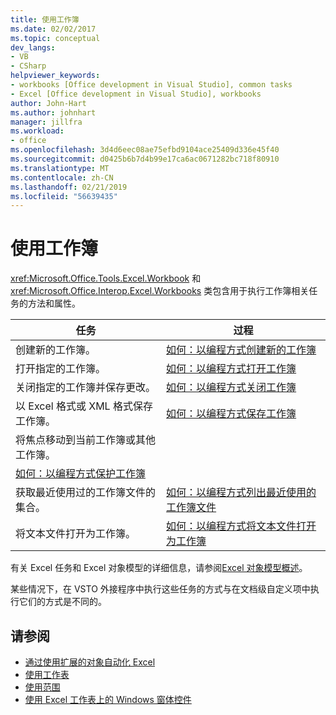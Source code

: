 ```yaml
---
title: 使用工作簿
ms.date: 02/02/2017
ms.topic: conceptual
dev_langs:
- VB
- CSharp
helpviewer_keywords:
- workbooks [Office development in Visual Studio], common tasks
- Excel [Office development in Visual Studio], workbooks
author: John-Hart
ms.author: johnhart
manager: jillfra
ms.workload:
- office
ms.openlocfilehash: 3d4d6eec08ae75efbd9104ace25409d336e45f40
ms.sourcegitcommit: d0425b6b7d4b99e17ca6ac0671282bc718f80910
ms.translationtype: MT
ms.contentlocale: zh-CN
ms.lasthandoff: 02/21/2019
ms.locfileid: "56639435"
---
```

# <a name="work-with-workbooks"></a>使用工作簿
  <xref:Microsoft.Office.Tools.Excel.Workbook> 和 <xref:Microsoft.Office.Interop.Excel.Workbooks> 类包含用于执行工作簿相关任务的方法和属性。

|任务|过程|
|----------|---------------|
|创建新的工作簿。|[如何：以编程方式创建新的工作簿](../vsto/how-to-programmatically-create-new-workbooks.md)|
|打开指定的工作簿。|[如何：以编程方式打开工作簿](../vsto/how-to-programmatically-open-workbooks.md)|
|关闭指定的工作簿并保存更改。|[如何：以编程方式关闭工作簿](../vsto/how-to-programmatically-close-workbooks.md)|
|以 Excel 格式或 XML 格式保存工作簿。|[如何：以编程方式保存工作簿](../vsto/how-to-programmatically-save-workbooks.md)|
|将焦点移动到当前工作簿或其他工作簿。|
|[如何：以编程方式保护工作簿](../vsto/how-to-programmatically-protect-workbooks.md)|
|获取最近使用过的工作簿文件的集合。|[如何：以编程方式列出最近使用的工作簿文件](../vsto/how-to-programmatically-list-recently-used-workbook-files.md)|
|将文本文件打开为工作簿。|[如何：以编程方式将文本文件打开为工作簿](../vsto/how-to-programmatically-open-text-files-as-workbooks.md)|

 有关 Excel 任务和 Excel 对象模型的详细信息，请参阅[Excel 对象模型概述](../vsto/excel-object-model-overview.md)。

 某些情况下，在 VSTO 外接程序中执行这些任务的方式与在文档级自定义项中执行它们的方式是不同的。

## <a name="see-also"></a>请参阅
- [通过使用扩展的对象自动化 Excel](../vsto/automating-excel-by-using-extended-objects.md)
- [使用工作表](../vsto/working-with-worksheets.md)
- [使用范围](../vsto/working-with-ranges.md)
- [使用 Excel 工作表上的 Windows 窗体控件](../vsto/using-windows-forms-controls-on-excel-worksheets.md)

